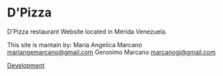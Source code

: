 # D'Pizza

D'Pizza restaurant Website located in Mérida Venezuela. 

This site is mantain by:
Maria Angelica Marcano mariangemarcano@gmail.com
Geronimo Marcano marcanogj@gmail.com

[Development](docs/index.md)